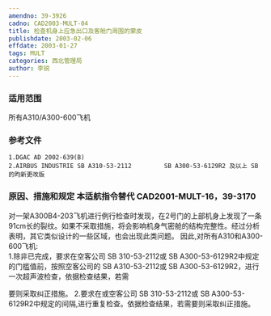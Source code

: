 ```yaml
---
amendno: 39-3926
cadno: CAD2003-MULT-04
title: 检查机身上应急出口及客舱门周围的蒙皮
publishdate: 2003-02-06
effdate: 2003-01-27
tags: MULT
categories: 西北管理局
author: 李锐
---
```


### 适用范围 
所有A310/A300-600飞机

<!--more-->
### 参考文件
    1.DGAC AD 2002-639(B) 
    2.AIRBUS INDUSTRIE SB A310-53-2112         SB A300-53-6129R2 及以上 SB的昀新更改版

### 原因、措施和规定 本适航指令替代 CAD2001-MULT-16，39-3170 
对一架A300B4-203飞机进行例行检查时发现，在2号门的上部机身上发现了一条91cm长的裂纹。如果不采取措施，将会影响机身气密舱的结构完整性。经过分析表明，其它类似设计的一些区域，也会出现此类问题。 
    因此,对所有A310和A300-600飞机:   
    1.除非已完成，要求在空客公司 SB 310-53-2112或 SB A300-53-6129R2中规定的门槛值前，按照空客公司的 SB A310-53-2112或 SB A300-53-6129R2，进行一次超声波检查，依据检查结果，若需
       
要则采取纠正措施。 
    2.要求在或空客公司 SB 310-53-2112或 SB A300-53-6129R2中规定的间隔,进行重复检查。依据检查结果，若需要则采取纠正措施。 
